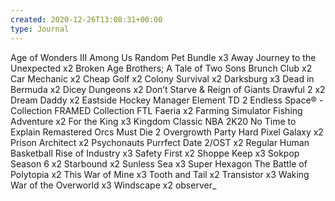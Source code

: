 ```yaml
---
created: 2020-12-26T13:08:31+00:00
type: Journal
---
```


Age of Wonders III
Among Us Random Pet Bundle x3
Away Journey to the Unexpected x2
Broken Age
Brothers; A Tale of Two Sons
Brunch Club x2
Car Mechanic x2
Cheap Golf x2
Colony Survival x2
Darksburg x3
Dead in Bermuda x2
Dicey Dungeons x2
Don’t Starve & Reign of Giants
Drawful 2 x2
Dream Daddy x2
Eastside Hockey Manager
Element TD 2
Endless Space:registered: - Collection
FRAMED Collection
FTL
Faeria x2
Farming Simulator
Fishing Adventure x2
For the King x3
Kingdom Classic
NBA 2K20
No Time to Explain Remastered
Orcs Must Die 2
Overgrowth
Party Hard
Pixel Galaxy x2
Prison Architect x2
Psychonauts
Purrfect Date 2/OST x2
Regular Human Basketball
Rise of Industry x3
Safety First x2
Shoppe Keep x3
Sokpop Season 6 x2
Starbound x2
Sunless Sea x3
Super Hexagon
The Battle of Polytopia x2
This War of Mine x3
Tooth and Tail x2
Transistor x3
Waking
War of the Overworld x3
Windscape x2
observer_